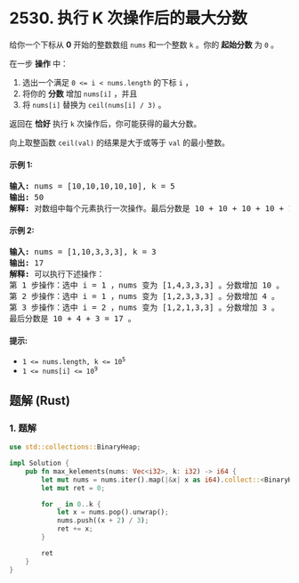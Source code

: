 # 2530. 执行 K 次操作后的最大分数
给你一个下标从 **0** 开始的整数数组 `nums` 和一个整数 `k` 。你的 **起始分数** 为 `0` 。

在一步 **操作** 中：
1. 选出一个满足 `0 <= i < nums.length` 的下标 `i` ，
2. 将你的 **分数** 增加 `nums[i]` ，并且
3. 将 `nums[i]` 替换为 `ceil(nums[i] / 3)` 。

返回在 **恰好** 执行 `k` 次操作后，你可能获得的最大分数。

向上取整函数 `ceil(val)` 的结果是大于或等于 `val` 的最小整数。

#### 示例 1:
<pre>
<strong>输入:</strong> nums = [10,10,10,10,10], k = 5
<strong>输出:</strong> 50
<strong>解释:</strong> 对数组中每个元素执行一次操作。最后分数是 10 + 10 + 10 + 10 + 10 = 50 。
</pre>

#### 示例 2:
<pre>
<strong>输入:</strong> nums = [1,10,3,3,3], k = 3
<strong>输出:</strong> 17
<strong>解释:</strong> 可以执行下述操作：
第 1 步操作：选中 i = 1 ，nums 变为 [1,4,3,3,3] 。分数增加 10 。
第 2 步操作：选中 i = 1 ，nums 变为 [1,2,3,3,3] 。分数增加 4 。
第 3 步操作：选中 i = 2 ，nums 变为 [1,2,1,3,3] 。分数增加 3 。
最后分数是 10 + 4 + 3 = 17 。
</pre>

#### 提示:
* <code>1 <= nums.length, k <= 10<sup>5</sup></code>
* <code>1 <= nums[i] <= 10<sup>9</sup></code>

## 题解 (Rust)

### 1. 题解
```Rust
use std::collections::BinaryHeap;

impl Solution {
    pub fn max_kelements(nums: Vec<i32>, k: i32) -> i64 {
        let mut nums = nums.iter().map(|&x| x as i64).collect::<BinaryHeap<_>>();
        let mut ret = 0;

        for _ in 0..k {
            let x = nums.pop().unwrap();
            nums.push((x + 2) / 3);
            ret += x;
        }

        ret
    }
}
```
